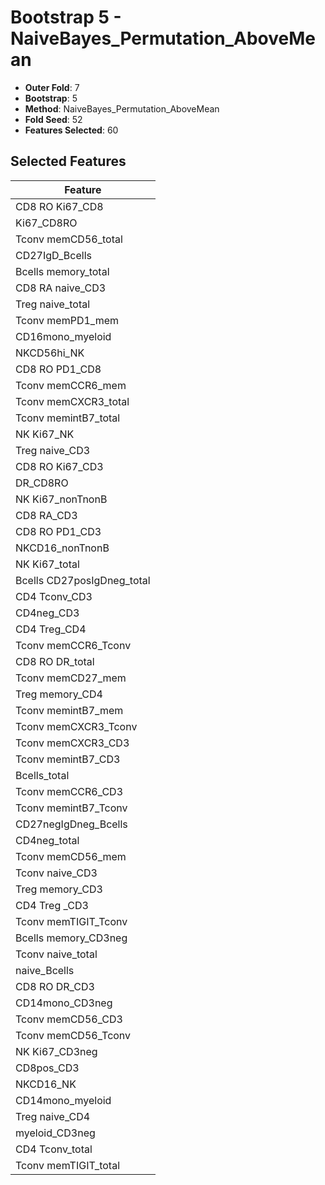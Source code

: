 # Bootstrap 5 - NaiveBayes_Permutation_AboveMean

- **Outer Fold**: 7
- **Bootstrap**: 5
- **Method**: NaiveBayes_Permutation_AboveMean
- **Fold Seed**: 52
- **Features Selected**: 60

## Selected Features

| Feature |
|---------|
| CD8 RO Ki67_CD8 |
| Ki67_CD8RO |
| Tconv memCD56_total |
| CD27IgD_Bcells |
| Bcells memory_total |
| CD8 RA naive_CD3 |
| Treg naive_total |
| Tconv memPD1_mem |
| CD16mono_myeloid |
| NKCD56hi_NK |
| CD8 RO PD1_CD8 |
| Tconv memCCR6_mem |
| Tconv memCXCR3_total |
| Tconv memintB7_total |
| NK Ki67_NK |
| Treg naive_CD3 |
| CD8  RO Ki67_CD3 |
| DR_CD8RO |
| NK Ki67_nonTnonB |
| CD8 RA_CD3 |
| CD8 RO PD1_CD3 |
| NKCD16_nonTnonB |
| NK Ki67_total |
| Bcells CD27posIgDneg_total |
| CD4 Tconv_CD3 |
| CD4neg_CD3 |
| CD4 Treg_CD4 |
| Tconv memCCR6_Tconv |
| CD8 RO DR_total |
| Tconv memCD27_mem |
| Treg memory_CD4 |
| Tconv memintB7_mem |
| Tconv memCXCR3_Tconv |
| Tconv memCXCR3_CD3 |
| Tconv memintB7_CD3 |
| Bcells_total |
| Tconv memCCR6_CD3 |
| Tconv memintB7_Tconv |
| CD27negIgDneg_Bcells |
| CD4neg_total |
| Tconv memCD56_mem |
| Tconv naive_CD3 |
| Treg memory_CD3 |
| CD4 Treg _CD3 |
| Tconv memTIGIT_Tconv |
| Bcells memory_CD3neg |
| Tconv naive_total |
| naive_Bcells |
| CD8 RO DR_CD3 |
| CD14mono_CD3neg |
| Tconv memCD56_CD3 |
| Tconv memCD56_Tconv |
| NK Ki67_CD3neg |
| CD8pos_CD3 |
| NKCD16_NK |
| CD14mono_myeloid |
| Treg naive_CD4 |
| myeloid_CD3neg |
| CD4 Tconv_total |
| Tconv memTIGIT_total |
